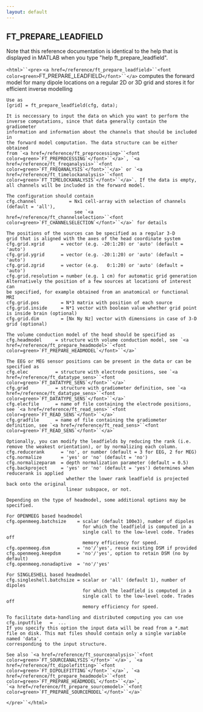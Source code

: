 ```yaml
---
layout: default
---
```


##  FT_PREPARE_LEADFIELD

Note that this reference documentation is identical to the help that is displayed in MATLAB when you type "help ft_prepare_leadfield".

`<html>``<pre>`
    `<a href=/reference/ft_prepare_leadfield>``<font color=green>`FT_PREPARE_LEADFIELD`</font>``</a>` computes the forward model for many dipole locations
    on a regular 2D or 3D grid and stores it for efficient inverse modelling
 
    Use as
    [grid] = ft_prepare_leadfield(cfg, data);
 
    It is neccessary to input the data on which you want to perform the
    inverse computations, since that data generally contain the gradiometer
    information and information about the channels that should be included in
    the forward model computation. The data structure can be either obtained
    from `<a href=/reference/ft_preprocessing>``<font color=green>`FT_PREPROCESSING`</font>``</a>`, `<a href=/reference/ft_freqanalysis>``<font color=green>`FT_FREQANALYSIS`</font>``</a>` or `<a href=/reference/ft_timelockanalysis>``<font color=green>`FT_TIMELOCKANALYSIS`</font>``</a>`. If the data is empty,
    all channels will be included in the forward model.
 
    The configuration should contain
    cfg.channel            = Nx1 cell-array with selection of channels (default = 'all'),
                             see `<a href=/reference/ft_channelselection>``<font color=green>`FT_CHANNELSELECTION`</font>``</a>` for details
 
    The positions of the sources can be specified as a regular 3-D
    grid that is aligned with the axes of the head coordinate system
    cfg.grid.xgrid      = vector (e.g. -20:1:20) or 'auto' (default = 'auto')
    cfg.grid.ygrid      = vector (e.g. -20:1:20) or 'auto' (default = 'auto')
    cfg.grid.zgrid      = vector (e.g.   0:1:20) or 'auto' (default = 'auto')
    cfg.grid.resolution = number (e.g. 1 cm) for automatic grid generation
    Alternatively the position of a few sources at locations of interest can
    be specified, for example obtained from an anatomical or functional MRI
    cfg.grid.pos        = N*3 matrix with position of each source
    cfg.grid.inside     = N*1 vector with boolean value whether grid point is inside brain (optional)
    cfg.grid.dim        = [Nx Ny Nz] vector with dimensions in case of 3-D grid (optional)
 
    The volume conduction model of the head should be specified as
    cfg.headmodel     = structure with volume conduction model, see `<a href=/reference/ft_prepare_headmodel>``<font color=green>`FT_PREPARE_HEADMODEL`</font>``</a>`
 
    The EEG or MEG sensor positions can be present in the data or can be specified as
    cfg.elec          = structure with electrode positions, see `<a href=/reference/ft_datatype_sens>``<font color=green>`FT_DATATYPE_SENS`</font>``</a>`
    cfg.grad          = structure with gradiometer definition, see `<a href=/reference/ft_datatype_sens>``<font color=green>`FT_DATATYPE_SENS`</font>``</a>`
    cfg.elecfile      = name of file containing the electrode positions, see `<a href=/reference/ft_read_sens>``<font color=green>`FT_READ_SENS`</font>``</a>`
    cfg.gradfile      = name of file containing the gradiometer definition, see `<a href=/reference/ft_read_sens>``<font color=green>`FT_READ_SENS`</font>``</a>`
 
    Optionally, you can modify the leadfields by reducing the rank (i.e.
    remove the weakest orientation), or by normalizing each column.
    cfg.reducerank      = 'no', or number (default = 3 for EEG, 2 for MEG)
    cfg.normalize       = 'yes' or 'no' (default = 'no')
    cfg.normalizeparam  = depth normalization parameter (default = 0.5)
    cfg.backproject     = 'yes' or 'no' (default = 'yes') determines when reducerank is applied
                          whether the lower rank leadfield is projected back onto the original
                          linear subspace, or not.
 
    Depending on the type of headmodel, some additional options may be
    specified. 
 
    For OPENMEEG based headmodel
    cfg.openmeeg.batchsize    = scalar (default 100e3), number of dipoles 
                                for which the leadfield is computed in a 
                                single call to the low-level code. Trades off
                                memory efficiency for speed.
    cfg.openmeeg.dsm          = 'no'/'yes', reuse existing DSM if provided
    cfg.openmeeg.keepdsm      = 'no'/'yes', option to retain DSM (no by default)
    cfg.openmeeg.nonadaptive  = 'no'/'yes'
   
    For SINGLESHELL based headmodel
    cfg.singleshell.batchsize = scalar or 'all' (default 1), number of dipoles
                                for which the leadfield is computed in a 
                                single call to the low-level code. Trades off
                                memory efficiency for speed.
 
    To facilitate data-handling and distributed computing you can use
    cfg.inputfile   =  ...
    If you specify this option the input data will be read from a *.mat
    file on disk. This mat files should contain only a single variable named 'data',
    corresponding to the input structure.
 
    See also `<a href=/reference/ft_sourceanalysis>``<font color=green>`FT_SOURCEANALYSIS`</font>``</a>`, `<a href=/reference/ft_dipolefitting>``<font color=green>`FT_DIPOLEFITTING`</font>``</a>`, `<a href=/reference/ft_prepare_headmodel>``<font color=green>`FT_PREPARE_HEADMODEL`</font>``</a>`,
    `<a href=/reference/ft_prepare_sourcemodel>``<font color=green>`FT_PREPARE_SOURCEMODEL`</font>``</a>`
`</pre>``</html>`


